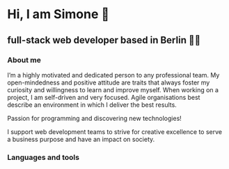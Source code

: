 <h1>Hi, I am <strong>Simone</strong> 👋</h1>
        <h2>full-stack web developer based in Berlin 👨‍💻</h2> 

### About me 

I’m a highly motivated and dedicated person to any professional team. My open-mindedness and positive attitude are traits that always foster my curiosity and willingness to learn and improve myself. When working on a project, I am self-driven and very focused. Agile organisations best describe an environment in which I deliver the best results.

Passion for programming and discovering new technologies!

I support web development teams to strive for creative excellence to serve a business purpose and have an impact on society.

### Languages and tools




